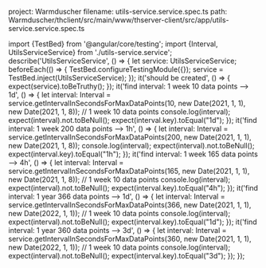 project: Warmduscher
filename: utils-service.service.spec.ts
path: Warmduscher/thclient/src/main/www/thserver-client/src/app/utils-service.service.spec.ts

import {TestBed} from '@angular/core/testing';
import {Interval, UtilsServiceService} from './utils-service.service';
describe('UtilsServiceService', () => {
  let service: UtilsServiceService;
  beforeEach(() => {
    TestBed.configureTestingModule({});
    service = TestBed.inject(UtilsServiceService);
  });
  it('should be created', () => {
    expect(service).toBeTruthy();
  });
  it('find interval: 1 week 10 data points --> 1d', () => {
    let interval: Interval = service.getIntervalInSecondsForMaxDataPoints(10, new Date(2021, 1, 1), new Date(2021, 1, 8)); // 1 week 10 data points
    console.log(interval);
    expect(interval).not.toBeNull();
    expect(interval.key).toEqual("1d");
  });
  it('find interval: 1 week 200 data points --> 1h', () => {
    let interval: Interval = service.getIntervalInSecondsForMaxDataPoints(200, new Date(2021, 1, 1), new Date(2021, 1, 8));
    console.log(interval);
    expect(interval).not.toBeNull();
    expect(interval.key).toEqual("1h");
  });
  it('find interval: 1 week 165 data points --> 4h', () => {
    let interval: Interval = service.getIntervalInSecondsForMaxDataPoints(165, new Date(2021, 1, 1), new Date(2021, 1, 8)); // 1 week 10 data points
    console.log(interval);
    expect(interval).not.toBeNull();
    expect(interval.key).toEqual("4h");
  });
  it('find interval: 1 year 366 data points --> 1d', () => {
    let interval: Interval = service.getIntervalInSecondsForMaxDataPoints(366, new Date(2021, 1, 1), new Date(2022, 1, 1)); // 1 week 10 data points
    console.log(interval);
    expect(interval).not.toBeNull();
    expect(interval.key).toEqual("1d");
  });
  it('find interval: 1 year 360 data points --> 3d', () => {
    let interval: Interval = service.getIntervalInSecondsForMaxDataPoints(360, new Date(2021, 1, 1), new Date(2022, 1, 1)); // 1 week 10 data points
    console.log(interval);
    expect(interval).not.toBeNull();
    expect(interval.key).toEqual("3d");
  });
});